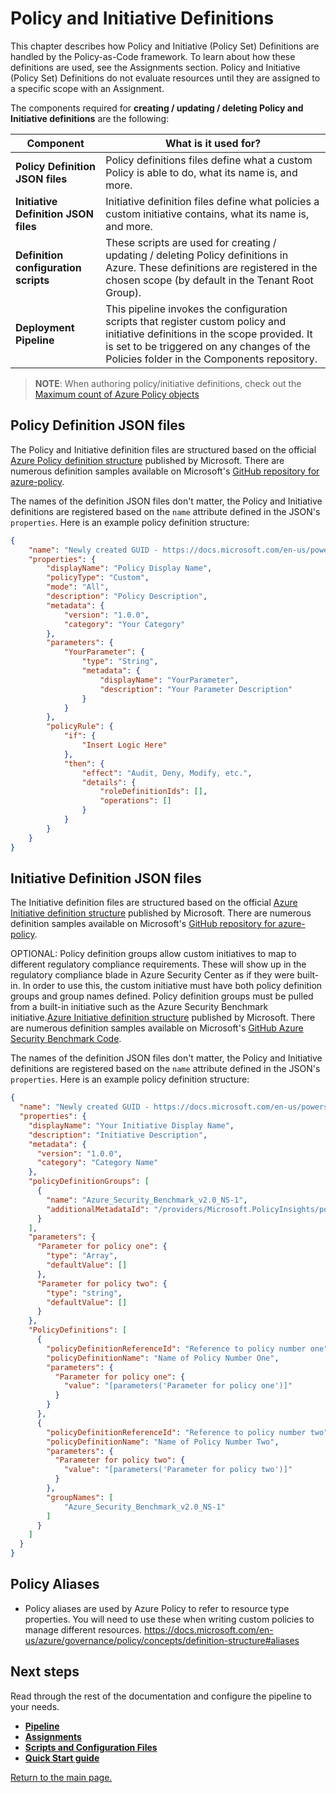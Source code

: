 # Policy and Initiative Definitions

This chapter describes how Policy and Initiative (Policy Set) Definitions are handled by the Policy-as-Code framework. To learn about how these definitions are used, see the Assignments section.
Policy and Initiative (Policy Set) Definitions do not evaluate resources until they are assigned to a specific scope with an Assignment.

The components required for **creating / updating / deleting Policy and Initiative definitions** are the following:

| Component | What is it used for? |
|--|--|
| **Policy Definition JSON files** | Policy definitions files define what a custom Policy is able to do, what its name is, and more. |
| **Initiative Definition JSON files** | Initiative definition files define what policies a custom initiative contains, what its name is, and more. |
| **Definition configuration scripts** | These scripts are used for creating / updating / deleting Policy definitions in Azure. These definitions are registered in the chosen scope (by default in the Tenant Root Group). |
| **Deployment Pipeline** | This pipeline invokes the configuration scripts that register custom policy and initiative definitions in the scope provided. It is set to be triggered on any changes of the Policies folder in the Components repository. |


> **NOTE**:
> When authoring policy/initiative definitions, check out the [Maximum count of Azure Policy objects](https://docs.microsoft.com/en-us/azure/governance/policy/overview#maximum-count-of-azure-policy-objects)

## Policy Definition JSON files

The Policy and Initiative definition files are structured based on the official [Azure Policy definition structure](https://docs.microsoft.com/en-us/azure/governance/policy/concepts/definition-structure) published by Microsoft. There are numerous definition samples available on Microsoft's [GitHub repository for azure-policy](https://github.com/Azure/azure-policy).

The names of the definition JSON files don't matter, the Policy and Initiative definitions are registered based on the `name` attribute defined in the JSON's `properties`. Here is an example policy definition structure:
```json
{
    "name": "Newly created GUID - https://docs.microsoft.com/en-us/powershell/module/microsoft.powershell.utility/new-guid?view=powershell-7.2",
    "properties": {
        "displayName": "Policy Display Name",
        "policyType": "Custom",
        "mode": "All",
        "description": "Policy Description",
        "metadata": {
            "version": "1.0.0",
            "category": "Your Category"
        },
        "parameters": {
            "YourParameter": {
                "type": "String",
                "metadata": {
                    "displayName": "YourParameter",
                    "description": "Your Parameter Description"
                }
            }
        },
        "policyRule": {
            "if": {
                "Insert Logic Here"
            },
            "then": {
                "effect": "Audit, Deny, Modify, etc.",
                "details": {
                    "roleDefinitionIds": [],
                    "operations": []
                }
            }
        }
    }
}
```
## Initiative Definition JSON files

The Initiative definition files are structured based on the official [Azure Initiative definition structure](https://docs.microsoft.com/en-us/azure/governance/policy/concepts/initiative-definition-structure) published by Microsoft. There are numerous definition samples available on Microsoft's [GitHub repository for azure-policy](https://github.com/Azure/azure-policy/tree/master/built-in-policies/policySetDefinitions).

OPTIONAL: Policy definition groups allow custom initiatives to map to different regulatory compliance requirements. These will show up in the regulatory compliance blade in Azure Security Center as if they were built-in. In order to use this, the custom initiative must have both policy definition groups and group names defined. Policy definition groups must be pulled from a built-in initiative such as the Azure Security Benchmark initiative.[Azure Initiative definition structure](https://docs.microsoft.com/en-us/azure/governance/policy/concepts/initiative-definition-structure) published by Microsoft. There are numerous definition samples available on Microsoft's [GitHub Azure Security Benchmark Code](https://github.com/Azure/azure-policy/blob/master/built-in-policies/policySetDefinitions/Security%20Center/AzureSecurityCenter.json).

The names of the definition JSON files don't matter, the Policy and Initiative definitions are registered based on the `name` attribute defined in the JSON's `properties`. Here is an example policy definition structure:
```json
{
  "name": "Newly created GUID - https://docs.microsoft.com/en-us/powershell/module/microsoft.powershell.utility/new-guid?view=powershell-7.2",
  "properties": {
    "displayName": "Your Initiative Display Name",
    "description": "Initiative Description",
    "metadata": {
      "version": "1.0.0",
      "category": "Category Name"
    },
    "policyDefinitionGroups": [
      {
        "name": "Azure_Security_Benchmark_v2.0_NS-1",
        "additionalMetadataId": "/providers/Microsoft.PolicyInsights/policyMetadata/Azure_Security_Benchmark_v2.0_NS-1"
      }
    ],
    "parameters": {
      "Parameter for policy one": {
        "type": "Array",
        "defaultValue": []
      },
      "Parameter for policy two": {
        "type": "string",
        "defaultValue": []
      }
    },
    "PolicyDefinitions": [
      {
        "policyDefinitionReferenceId": "Reference to policy number one",
        "policyDefinitionName": "Name of Policy Number One",
        "parameters": {
          "Parameter for policy one": {
            "value": "[parameters('Parameter for policy one')]"
          }
        }
      },
      {
        "policyDefinitionReferenceId": "Reference to policy number two",
        "policyDefinitionName": "Name of Policy Number Two",
        "parameters": {
          "Parameter for policy two": {
            "value": "[parameters('Parameter for policy two')]"
          }
        },
        "groupNames": [
            "Azure_Security_Benchmark_v2.0_NS-1"
        ]
      }
    ]
  }
}
```
## Policy Aliases
 - Policy aliases are used by Azure Policy to refer to resource type properties. You will need to use these when writing custom policies to manage different resources.
https://docs.microsoft.com/en-us/azure/governance/policy/concepts/definition-structure#aliases

## Next steps
Read through the rest of the documentation and configure the pipeline to your needs.

- **[Pipeline](https://github.com/Azure/enterprise-azure-policy-as-code/blob/main/Docs/Pipeline.md)**
- **[Assignments](https://github.com/Azure/enterprise-azure-policy-as-code/blob/main/Docs/Assignments.md)**
- **[Scripts and Configuration Files](https://github.com/Azure/enterprise-azure-policy-as-code/blob/main/Docs/ScriptsAndConfigurationFiles.md)**
- **[Quick Start guide](https://github.com/Azure/enterprise-azure-policy-as-code#readme)**

[Return to the main page.](https://github.com/Azure/enterprise-azure-policy-as-code)

